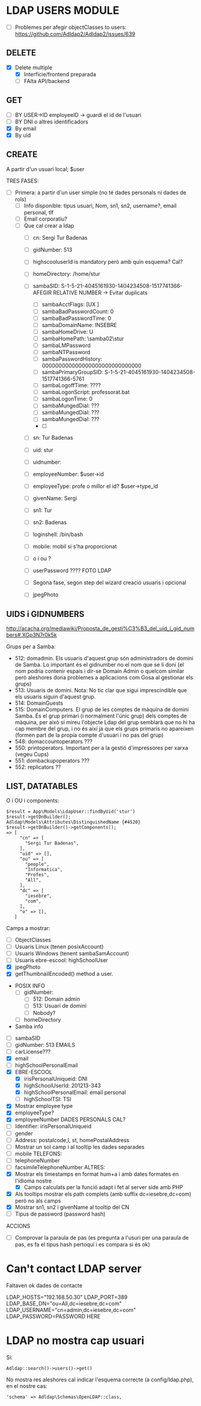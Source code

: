 # LDAP USERS MODULE

- [ ] Problemes per afegir objectClasses to users: https://github.com/Adldap2/Adldap2/issues/639

## DELETE

- [X] Delete multiple
  - [X] Interfície/frontend preparada
  - [ ] FAlta API/backend

## GET

- [ ] BY USER->ID employeeID -> guardi el id de l'usuari
- [ ] BY DNI o altres identificadors
- [X] By email
- [X] By uid

## CREATE

A partir d'un usuari local; $user

TRES FASES:
- [ ] Primera: a partir d'un user simple (no té dades personals ni dades de rols)
  - [ ] Info disponible: tipus usuari, Nom, sn1, sn2, username?, email personal, tlf 
  - [ ] Email corporatiu?
  - [ ] Que cal crear a ldap
    - [ ] cn: Sergi Tur Badenas
    - [ ] gidNumber: 513
    - [ ] highscooluserId is mandatory però amb quin esquema? Cal?
    - [ ] homeDirectory: /home/stur
    - [ ] sambaSID: S-1-5-21-4045161930-1404234508-1517741366- AFEGIR RELATIVE NUMBER -> Evitar duplicats
       - [ ] sambaAcctFlags: [UX    ]
       - [ ] sambaBadPasswordCount: 0
       - [ ] sambaBadPasswordTime: 0
       - [ ] sambaDomainName: INSEBRE
       - [ ] sambaHomeDrive: U
       - [ ] sambaHomePath: \\samba02\stur
       - [ ] sambaLMPassword
       - [ ] sambaNTPassword
       - [ ] sambaPasswordHistory: 000000000000000000000000000000
       - [ ] sambaPrimaryGroupSID: S-1-5-21-4045161930-1404234508-1517741366-5761
       - [ ] sambaLogoffTime: ????
       - [ ] sambaLogonScript: professorat.bat
       - [ ] sambaLogonTime: 0
       - [ ] sambaMungedDial: ???
       - [ ] sambaMungedDial: ???
       - [ ] sambaMungedDial: ???
       - [ ] 
    - [ ] sn: Tur Badenas
    - [ ] uid: stur
    - [ ] uidnumber: 
    - [ ] employeeNumber: $user->id 
    - [ ] employeeType: profe o millor el id? $user->type_id
    - [ ] givenName: Sergi
    - [ ] sn1: Tur
    - [ ] sn2: Badenas
    - [ ] loginshell: /bin/bash
    - [ ] mobile: mobil si s'ha proporcionat
    
    - [ ] o i ou ?
    - [ ] userPassword ????
FOTO LDAP
    - [ ] Segona fase, segon step del wizard creació usuaris i opcional    
    - [ ] jpegPhoto

## UIDS i GIDNUMBERS

http://acacha.org/mediawiki/Proposta_de_gesti%C3%B3_del_uid_i_gid_numbers#.XGp3N7r0k5k    

Grups per a Samba:

- 512: domadmin. Els usuaris d'aquest grup són administradors de domini de Samba. Lo important és el gidnumber no el nom que se li doni (el nom podria contenir espais i dir-se Domain Admin o quelcom similar però aleshores dona problemes a aplicacions com Gosa al gestionar els grups)
- 513: Usuaris de domini. Nota: No tic clar que sigui imprescindible que els usuaris siguin d'aquest grup.
- 514: DomainGuests
- 515: DomainComputers. El grup de les comptes de màquina de domini Samba. És el grup primari (i normalment l'únic grup) dels comptes de màquina, per això si mireu l'objecte Ldap del grup semblarà que no hi ha cap membre del grup, i no és així ja que els grups primaris no apareixen (formen part de la propia compte d'usuari i no pas del grup)
- 548: domaccountoperators ???
- 550: printoperators. Important per a la gestió d'impressores per xarxa (vegeu Cups)
- 551: dombackupoperators ???
- 552: replicators ??
    
## LIST, DATATABLES

O i OU i components:

```
$result = App\Models\LdapUser::findByUid('stur')
$result->getDnBuilder();
Adldap\Models\Attributes\DistinguishedName {#4520}
$result->getDnBuilder()->getComponents();
=> [
     "cn" => [
       "Sergi Tur Badenas",
     ],
     "uid" => [],
     "ou" => [
       "people",
       "Informatica",
       "Profes",
       "All",
     ],
     "dc" => [
       "iesebre",
       "com",
     ],
     "o" => [],
   ]
```

Camps a mostrar:
- [ ] ObjectClasses
 - [ ] Usuaris Linux (tenen posixAccount)
 - [ ] Usuaris Windows (tenent sambaSamAccount)
 - [ ] Usuaris ebre-escool: highSchoolUser
- [X] jpegPhoto
 - [X] getThumbnailEncoded() method a user.
- POSIX INFO
  - [ ] gidNumber: 
    - [ ] 512: Domain admin
    - [ ] 513: Usuari de domini
    - [ ] Nobody?
  - [ ] homeDirectory
- Samba info
 - [ ] sambaSID
 - [ ] gidNumber: 513
EMAILS
 - [ ] carLicense???
 - [X] email 
 - [ ] highSchoolPersonalEmail
- [X] EBRE-ESCOOL
  - [X] irisPersonalUniqueid: DNI
  - [X] highSchoolUserId: 201213-343
  - [X] highSchoolPersonalEmail: email personal
  - [ ] highSchoolTSI: TSI
- [X] Mostrar employee type
- [X] employeeType?
- [X] employeeNumber
DADES PERSONALS CAL?
- [ ] Identifier: irisPersonalUniqueid
- [ ] gender
- [ ] Address: postalcode,l, st, homePostalAddress
 - [ ] Mostrar un sol camp i al tooltip les dades separades
- [ ] mobile
TELEFONS:
- [ ] telephoneNumber
- [ ] facsimileTelephoneNumber
ALTRES:
- [X] Mostrar els timestamps en format hum+a i amb dates formates en l'idioma nostre
  - [X] Camps calculats per la funció adapt i fet al server side amb PHP
- [X] Als tooltips mostrar els path complets (amb suffix dc=iesebre,dc=com) però no als camps
- [X] Mostrar sn1, sn2 i givenName al tooltip del CN
- [ ] Tipus de password (password hash)

ACCIONS
- [ ] Comprovar la paraula de pas (es pregunta a l'usuri per una paraula de pas, es fa el tipus hash pertoqui i es compara si és ok)

# Can't contact LDAP server

Faltaven ok dades de contacte

LDAP_HOSTS="192.168.50.30"
LDAP_PORT=389
LDAP_BASE_DN="ou=All,dc=iesebre,dc=com"
LDAP_USERNAME="cn=admin,dc=iesebre,dc=com"
LDAP_PASSWORD=PASSWORD HERE

# LDAP no mostra cap usuari

Si:

```
Adldap::search()->users()->get()
```

No mostra res aleshores cal indicar l'esquema correcte (a config/ldap.php), en el nostre cas:

```
'schema' => Adldap\Schemas\OpenLDAP::class,
```

